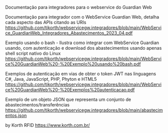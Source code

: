 Documentação para integradores para o webservice do Guardian Web

Documentação para integrador com o WebService Guardian Web, detalha cada aspecto das APIs citando as URIs
https://github.com/tikorth/webservicegw.integradores/blob/main/WebService_GuardianWeb_Integradores_Abastecimentos_2023_04.pdf

Exemplo usando o bash - Ilustra como integrar com WebService Guardian usando, com autenticação e download dos abastecimentos usando apenas shell script nativo do Linux
https://github.com/tikorth/webservicegw.integradores/blob/main/WebService%20GuardianWeb%20-%20Exemplo%20usando%20bash.pdf

Exemplos de autenticação em vias de obter o token JWT nas linguagens C#, Java, JavaScript, PHP, Phyton e HTML5
https://github.com/tikorth/webservicegw.integradores/blob/main/WebService%20GuardianWeb%20-%20Exemplos%20autenticacao.pdf

Exemplo de um objeto JSON que representa um conjunto de abastecimentos/transferências
https://github.com/tikorth/webservicegw.integradores/blob/main/abastecimentos.json

by Korth RFID
https://www.korth.com.br/
